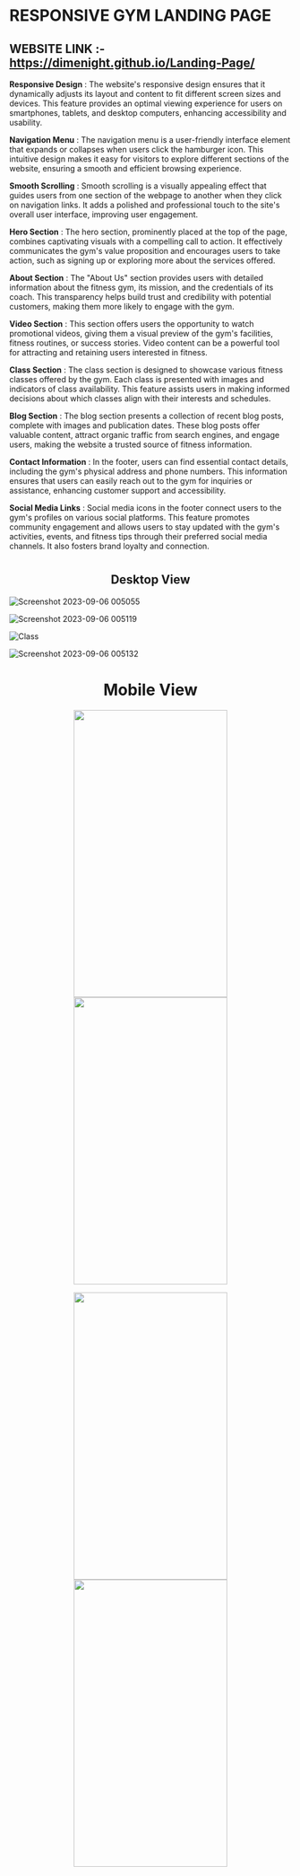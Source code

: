 # RESPONSIVE GYM LANDING PAGE

## WEBSITE LINK :- https://dimenight.github.io/Landing-Page/

**Responsive Design** : The website's responsive design ensures that it dynamically adjusts its layout and content to fit different screen sizes and devices. This feature provides an optimal viewing experience for users on smartphones, tablets, and desktop computers, enhancing accessibility and usability.

****Navigation Menu**** : The navigation menu is a user-friendly interface element that expands or collapses when users click the hamburger icon. This intuitive design makes it easy for visitors to explore different sections of the website, ensuring a smooth and efficient browsing experience.

****Smooth Scrolling**** : Smooth scrolling is a visually appealing effect that guides users from one section of the webpage to another when they click on navigation links. It adds a polished and professional touch to the site's overall user interface, improving user engagement.

****Hero Section****  : The hero section, prominently placed at the top of the page, combines captivating visuals with a compelling call to action. It effectively communicates the gym's value proposition and encourages users to take action, such as signing up or exploring more about the services offered.

**About Section** : The "About Us" section provides users with detailed information about the fitness gym, its mission, and the credentials of its coach. This transparency helps build trust and credibility with potential customers, making them more likely to engage with the gym.

**Video Section** : This section offers users the opportunity to watch promotional videos, giving them a visual preview of the gym's facilities, fitness routines, or success stories. Video content can be a powerful tool for attracting and retaining users interested in fitness.

**Class Section** : The class section is designed to showcase various fitness classes offered by the gym. Each class is presented with images and indicators of class availability. This feature assists users in making informed decisions about which classes align with their interests and schedules.

**Blog Section** : The blog section presents a collection of recent blog posts, complete with images and publication dates. These blog posts offer valuable content, attract organic traffic from search engines, and engage users, making the website a trusted source of fitness information.

**Contact Information** : In the footer, users can find essential contact details, including the gym's physical address and phone numbers. This information ensures that users can easily reach out to the gym for inquiries or assistance, enhancing customer support and accessibility.

**Social Media Links** : Social media icons in the footer connect users to the gym's profiles on various social platforms. This feature promotes community engagement and allows users to stay updated with the gym's activities, events, and fitness tips through their preferred social media channels. It also fosters brand loyalty and connection.

# <h2 align="center">**Desktop View**</h2>

![Screenshot 2023-09-06 005055](https://github.com/DimeNight/Landing-Page/assets/122911130/c7ca27d3-2a44-409f-ae5b-c2fe2bbdc8ca)

![Screenshot 2023-09-06 005119](https://github.com/DimeNight/Landing-Page/assets/122911130/59f4018b-5ded-49c6-8f37-023395977534) 

![Class](https://github.com/DimeNight/Landing-Page/assets/122911130/4956e9af-c8e7-4545-ae8d-0e9ca6dd1964)


![Screenshot 2023-09-06 005132](https://github.com/DimeNight/Landing-Page/assets/122911130/9dc351cc-946e-4239-92f6-8758f17484d6)


# <h1 align="center">**Mobile View**</h1>

<p align="center">
    <img width ="274.5" height="512" src="https://github.com/DimeNight/Landing-Page/assets/122911130/e920a9f6-a72f-49c4-af27-7656221af990" hspace="10" >
    <img width ="274.5" height="512" src="https://github.com/DimeNight/Landing-Page/assets/122911130/1a3c3a08-ea1b-4bbc-8d52-79c8301a4b54" hspace="10" >
    
</p>



<p align="center">
  <img width ="274.5" height="512" src="https://github.com/DimeNight/Landing-Page/assets/122911130/81eb9125-33b3-4b89-806b-121c0a77198e" hspace="10" >
  <img width="274.5" height="512" src="https://github.com/DimeNight/Landing-Page/assets/122911130/d655e9b7-5e5c-4f3d-a576-0e868de5345a">
</p>




